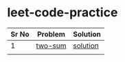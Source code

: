 # leet-code-practice


| Sr No | Problem                                           | Solution                                                                             |
| ----- | ------------------------------------------------- | ------------------------------------------------------------------------------------ |
| 1     | [two-sum](https://leetcode.com/problems/two-sum/) | [solution](https://github.com/grsahil20/leet-code-practice/blob/master/1_two_sum.rb) |
|       |                                                   |                                                                                      |

